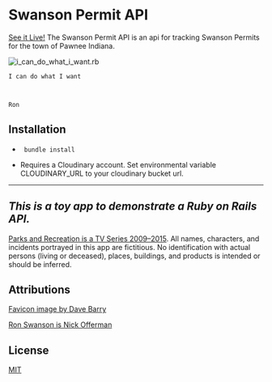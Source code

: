 # Swanson Permit API

[See it Live!](https://swanson-permit-api.herokuapp.com)
The Swanson Permit API is an api for tracking Swanson Permits for the 
town of Pawnee Indiana.

![i_can_do_what_i_want.rb](https://i.pinimg.com/originals/09/a2/44/09a244e034a375051b8293e89f9cefe3.jpg)
```
I can do what I want 



Ron
```


## Installation
* ``` bundle install```
 
* Requires a Cloudinary account. Set environmental variable CLOUDINARY_URL to your cloudinary bucket url.
 

---
## ***This is a toy app to demonstrate a Ruby on Rails API.***
[Parks and Recreation is a TV Series 2009–2015](https://www.imdb.com/title/tt1266020/).
All names, characters, and incidents portrayed in this app are fictitious. No identification with actual persons (living or deceased), places, buildings, and products is intended or should be inferred.

## Attributions
[Favicon image by Dave Barry](https://dribbble.com/shots/2907665-Ron-Swanson)

[Ron Swanson is Nick Offerman](https://twitter.com/Nick_Offerman)
## License
[MIT](https://choosealicense.com/licenses/mit/)
